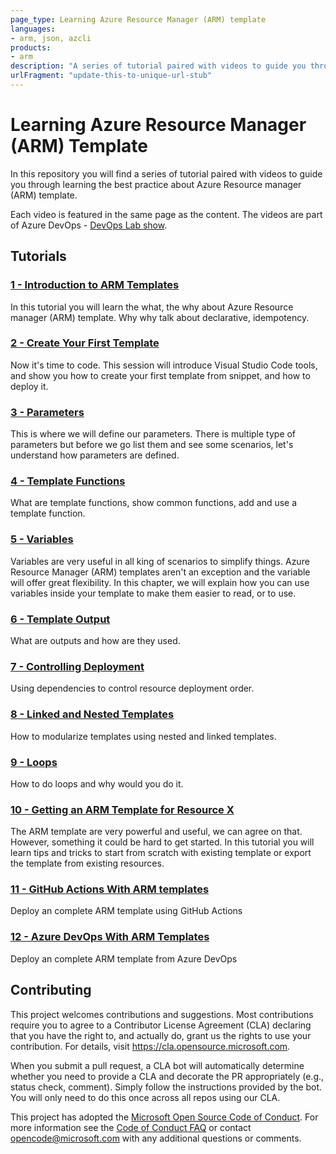 ```yaml
---
page_type: Learning Azure Resource Manager (ARM) template
languages:
- arm, json, azcli
products:
- arm
description: "A series of tutorial paired with videos to guide you through learning the best practice about Azure Resource manager (ARM) template."
urlFragment: "update-this-to-unique-url-stub"
---
```


# Learning Azure Resource Manager (ARM) Template

In this repository you will find a series of tutorial paired with videos to guide you through learning the best practice about Azure Resource manager (ARM) template.

Each video is featured in the same page as the content. The videos are part of Azure DevOps - [DevOps Lab show](https://channel9.msdn.com/Shows/DevOps-Lab?WT.mc_id=learnARM-c9-fboucher).

## Tutorials

### [1 - Introduction to ARM Templates](ARM01/README.md)

In this tutorial you will learn the what, the why about Azure Resource manager (ARM) template. Why why talk about declarative, idempotency.


### [2 - Create Your First Template](ARM02/README.md)

Now it's time to code. This session will introduce Visual Studio Code tools, and show you how to create your first template from snippet, and how to deploy it.


### [3 - Parameters](ARM03/README.md)

This is where we will define our parameters. There is multiple type of parameters but before we go list them and see some scenarios, let's understand how parameters are defined.


### [4 - Template Functions](ARM04/README.md)

What are template functions, show common functions, add and use a template function.


### [5 - Variables](ARM05/README.md)

Variables are very useful in all king of scenarios to simplify things. Azure Resource Manager (ARM) templates aren't an exception and the variable will offer great flexibility. In this chapter, we will explain how you can use variables inside your template to make them easier to read, or to use. 


### [6 - Template Output](ARM06/README.md)

What are outputs and how are they used.


### [7 - Controlling Deployment](ARM07/README.md)

Using dependencies to control resource deployment order.


### [8 - Linked and Nested Templates](ARM08/README.md)

How to modularize templates using nested and linked templates.


### [9 - Loops](ARM09/README.md)

How to do loops and why would you do it.


### [10 - Getting an ARM Template for Resource X](ARM10/README.md)

The ARM template are very powerful and useful, we can agree on that. However, something it could be hard to get started. In this tutorial you will learn tips and tricks to start from scratch with existing template or export the template from existing resources.


### [11 - GitHub Actions With ARM templates](ARM11/README.md)

Deploy an complete ARM template using GitHub Actions


### [12 - Azure DevOps With ARM Templates](ARM12/README.md)

Deploy an complete ARM template from Azure DevOps



## Contributing

This project welcomes contributions and suggestions.  Most contributions require you to agree to a
Contributor License Agreement (CLA) declaring that you have the right to, and actually do, grant us
the rights to use your contribution. For details, visit https://cla.opensource.microsoft.com.

When you submit a pull request, a CLA bot will automatically determine whether you need to provide
a CLA and decorate the PR appropriately (e.g., status check, comment). Simply follow the instructions
provided by the bot. You will only need to do this once across all repos using our CLA.

This project has adopted the [Microsoft Open Source Code of Conduct](https://opensource.microsoft.com/codeofconduct/).
For more information see the [Code of Conduct FAQ](https://opensource.microsoft.com/codeofconduct/faq/) or
contact [opencode@microsoft.com](mailto:opencode@microsoft.com) with any additional questions or comments.
